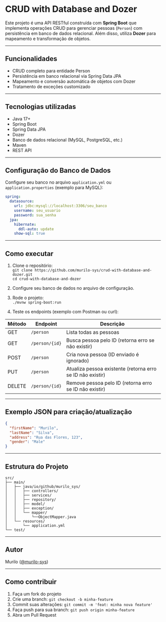 # CRUD with Database and Dozer

Este projeto é uma API RESTful construída com **Spring Boot** que implementa operações CRUD para gerenciar pessoas (`Person`) com persistência em banco de dados relacional. Além disso, utiliza **Dozer** para mapeamento e transformação de objetos.

---

## Funcionalidades

- CRUD completo para entidade Person  
- Persistência em banco relacional via Spring Data JPA  
- Mapeamento e conversão automática de objetos com Dozer  
- Tratamento de exceções customizado  

---

## Tecnologias utilizadas

- Java 17+  
- Spring Boot  
- Spring Data JPA  
- Dozer  
- Banco de dados relacional (MySQL, PostgreSQL, etc.)  
- Maven  
- REST API  

---

## Configuração do Banco de Dados

Configure seu banco no arquivo `application.yml` ou `application.properties` (exemplo para MySQL):

```yaml
spring:
  datasource:
    url: jdbc:mysql://localhost:3306/seu_banco
    username: seu_usuario
    password: sua_senha
  jpa:
    hibernate:
      ddl-auto: update
    show-sql: true
```

---

## Como executar

1. Clone o repositório:  
   `git clone https://github.com/murilo-sys/crud-with-database-and-dozer.git`  
   `cd crud-with-database-and-dozer`

2. Configure seu banco de dados no arquivo de configuração.

3. Rode o projeto:  
   `./mvnw spring-boot:run`

4. Teste os endpoints (exemplo com Postman ou curl):

| Método | Endpoint           | Descrição                                         |  
|--------|--------------------|--------------------------------------------------|  
| GET    | `/person`          | Lista todas as pessoas                            |  
| GET    | `/person/{id}`     | Busca pessoa pelo ID (retorna erro se não existir) |  
| POST   | `/person`          | Cria nova pessoa (ID enviado é ignorado)         |  
| PUT    | `/person`          | Atualiza pessoa existente (retorna erro se ID não existir) |  
| DELETE | `/person/{id}`     | Remove pessoa pelo ID (retorna erro se ID não existir) |  

---

## Exemplo JSON para criação/atualização

```json
{
  "firstName": "Murilo",
  "lastName": "Silva",
  "address": "Rua das Flores, 123",
  "gender": "Male"
}
```

---

## Estrutura do Projeto

```
src/
├── main/
│   ├── java/io/github/murilo_sys/
│   │   ├── controllers/
│   │   ├── services/
│   │   ├── repository/
│   │   ├── model/
│   │   ├── exception/
│   │   └── mapper/
│   │       └──ObjectMapper.java
│   └── resources/
│       └── application.yml
└── test/
```

---

## Autor

Murilo ([@murilo-sys](https://github.com/murilo-sys))

---

## Como contribuir

1. Faça um fork do projeto  
2. Crie uma branch: `git checkout -b minha-feature`  
3. Commit suas alterações: `git commit -m 'feat: minha nova feature'`  
4. Faça push para sua branch: `git push origin minha-feature`  
5. Abra um Pull Request  
